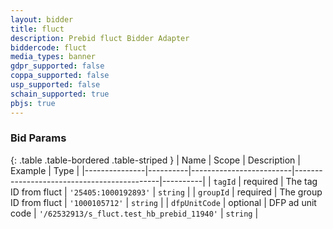 ```yaml
---
layout: bidder
title: fluct
description: Prebid fluct Bidder Adapter
biddercode: fluct
media_types: banner
gdpr_supported: false
coppa_supported: false
usp_supported: false
schain_supported: true
pbjs: true
---
```


### Bid Params

{: .table .table-bordered .table-striped }
| Name          | Scope    | Description             | Example                                    | Type     |
|---------------|----------|-------------------------|--------------------------------------------|----------|
| `tagId`       | required | The tag ID from fluct   | `'25405:1000192893'`                       | `string` |
| `groupId`     | required | The group ID from fluct | `'1000105712'`                             | `string` |
| `dfpUnitCode` | optional | DFP ad unit code        | `'/62532913/s_fluct.test_hb_prebid_11940'` | `string` |

